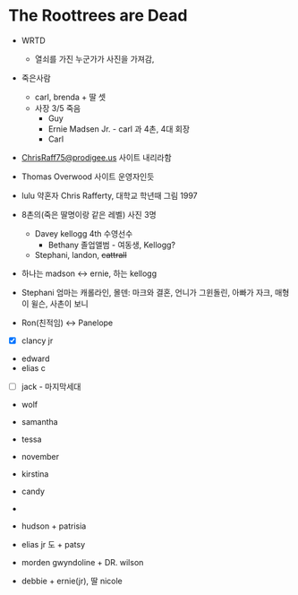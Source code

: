 # The Roottrees are Dead

- WRTD
  - 열쇠를 가진 누군가가 사진을 가져감,

- 죽은사람
  - carl, brenda + 딸 셋
  - 사장 3/5 죽음
    - Guy
    - Ernie Madsen Jr. - carl 과 4촌, 4대 회장
    - Carl

- ChrisRaff75@prodigee.us 사이트 내리라함
- Thomas Overwood 사이트 운영자인듯

- lulu 약혼자 Chris Rafferty, 대학교 학년때 그림 1997
- 8촌의(죽은 딸명이랑 같은 레벨) 사진 3명
  - Davey kellogg 4th 수영선수
    - Bethany 졸업앨범 - 여동생, Kellogg?
  - Stephani, landon, ~~cattrall~~
- 하나는 madson <-> ernie, 하는 kellogg


- Stephani 엄마는 캐롤라인, 몰덴: 마크와 결혼, 언니가 그윈돌린, 아빠가 자크, 매형이 윌슨, 사촌이 보니

- Ron(친적임) <-> Panelope

- [X] clancy jr
- edward
- elias c
- [ ] jack - 마지막세대
- wolf

- samantha
- tessa
- november
- kirstina
- candy
-

- hudson + patrisia
- elias jr 도 + patsy
- morden gwyndoline + DR. wilson
- debbie + ernie(jr), 딸 nicole
